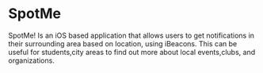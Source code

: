 # SpotMe
SpotMe! Is an iOS based application that allows users to get notifications in their surrounding area based on location, using iBeacons. This can be useful for students,city areas to find out more about local events,clubs, and organizations.
